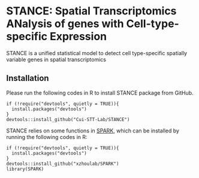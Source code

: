 # STANCE: Spatial Transcriptomics ANalysis of genes with Cell-type-specific Expression
STANCE is a unified statistical model to detect cell type-specific spatially variable genes in spatial transcriptomics

## Installation
Please run the following codes in R to install STANCE package from GitHub.
```
if (!require("devtools", quietly = TRUE)){
  install.packages("devtools")
}
devtools::install_github("Cui-STT-Lab/STANCE")
```

STANCE relies on some functions in [SPARK](https://xzhoulab.github.io/SPARK/), which can be installed by running the following codes in R:
```
if (!require("devtools", quietly = TRUE)){
  install.packages("devtools")
}
devtools::install_github("xzhoulab/SPARK")
library(SPARK)
```
